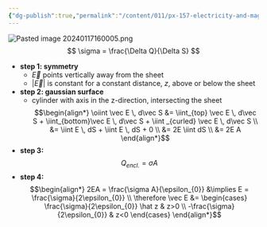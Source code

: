 ```yaml
---
{"dg-publish":true,"permalink":"/content/011/px-157-electricity-and-magnetism/px-157-b-electric-fields/i-field/px-157-b5d-electric-field-from-an-infinite-plane-of-charge/","noteIcon":"1","created":"2024-10-01T18:27:10.076+01:00","updated":"2024-11-26T20:07:33.462+00:00"}
---
```


![Pasted image 20240117160005.png](/img/user/pics/Pasted%20image%2020240117160005.png)
$$
\sigma = \frac{\Delta Q}{\Delta S}
$$
- **step 1: symmetry**
	- $\vec E$ points vertically away from the sheet
	- $|\vec E|$ is constant for a constant distance, $z$, above or below the sheet
- **step 2: gaussian surface**
	- cylinder with axis in the z-direction, intersecting the sheet
	$$\begin{align*}
	\oiint \vec E \, d\vec S &=  \iint_{top} \vec E \, d\vec S + \iint_{bottom}\vec E \, d\vec S + \iint _{curled} \vec E \, d\vec S \\
	&= \iint E \, dS + \iint E \, dS + 0 \\
	&= 2E \iint dS \\
	&= 2E A
	\end{align*}$$
- **step 3:**
$$
Q_{encl.} = \sigma A
$$
- **step 4:**
$$\begin{align*}
2EA = \frac{\sigma A}{\epsilon_{0}} &\implies E  = \frac{\sigma}{2\epsilon_{0}} \\
\therefore \vec E &= \begin{cases}
	\frac{\sigma}{2\epsilon_{0}} \hat z  & z>0 \\
	-\frac{\sigma}{2\epsilon_{0}}  & z<0
	\end{cases}
\end{align*}$$
